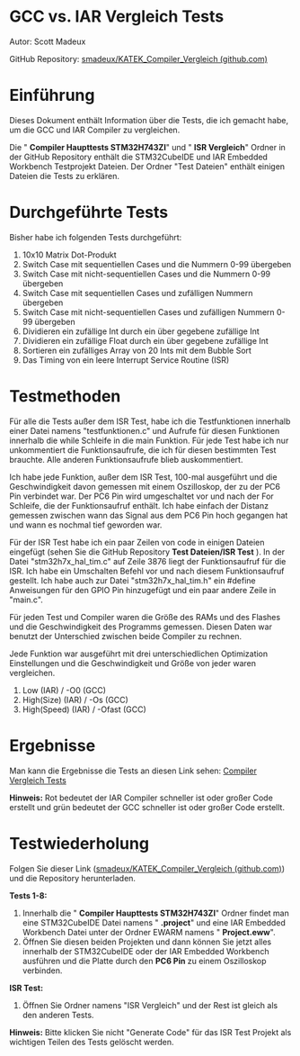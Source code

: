 #
# GCC vs. IAR Vergleich Tests

Autor: Scott Madeux

GitHub Repository: [smadeux/KATEK\_Compiler\_Vergleich (github.com)](https://github.com/smadeux/KATEK_Compiler_Vergleich)

# Einführung

Dieses Dokument enthält Information über die Tests, die ich gemacht habe, um die GCC und IAR Compiler zu vergleichen.

Die &quot; **Compiler Haupttests STM32H743ZI**&quot; und &quot; **ISR Vergleich**&quot; Ordner in der GitHub Repository enthält die STM32CubeIDE und IAR Embedded Workbench Testprojekt Dateien. Der Ordner &quot;Test Dateien&quot; enthält einigen Dateien die Tests zu erklären.

# Durchgeführte Tests

Bisher habe ich folgenden Tests durchgeführt:

1. 10x10 Matrix Dot-Produkt
2. Switch Case mit sequentiellen Cases und die Nummern 0-99 übergeben
3. Switch Case mit nicht-sequentiellen Cases und die Nummern 0-99 übergeben
4. Switch Case mit sequentiellen Cases und zufälligen Nummern übergeben
5. Switch Case mit nicht-sequentiellen Cases und zufälligen Nummern 0-99 übergeben
6. Dividieren ein zufällige Int durch ein über gegebene zufällige Int
7. Dividieren ein zufällige Float durch ein über gegebene zufällige Int
8. Sortieren ein zufälliges Array von 20 Ints mit dem Bubble Sort
9. Das Timing von ein leere Interrupt Service Routine (ISR)

# Testmethoden

Für alle die Tests außer dem ISR Test, habe ich die Testfunktionen innerhalb einer Datei namens &quot;testfunktionen.c&quot; und Aufrufe für diesen Funktionen innerhalb die while Schleife in die main Funktion. Für jede Test habe ich nur unkommentiert die Funktionsaufrufe, die ich für diesen bestimmten Test brauchte. Alle anderen Funktionsaufrufe blieb auskommentiert.

Ich habe jede Funktion, außer dem ISR Test, 100-mal ausgeführt und die Geschwindigkeit davon gemessen mit einem Oszilloskop, der zu der PC6 Pin verbindet war. Der PC6 Pin wird umgeschaltet vor und nach der For Schleife, die der Funktionsaufruf enthält. Ich habe einfach der Distanz gemessen zwischen wann das Signal aus dem PC6 Pin hoch gegangen hat und wann es nochmal tief geworden war.

Für der ISR Test habe ich ein paar Zeilen von code in einigen Dateien eingefügt (sehen Sie die GitHub Repository **Test Dateien/ISR Test** ). In der Datei &quot;stm32h7x\_hal\_tim.c&quot; auf Zeile 3876 liegt der Funktionsaufruf für die ISR. Ich habe ein Umschalten Befehl vor und nach diesem Funktionsaufruf gestellt. Ich habe auch zur Datei &quot;stm32h7x\_hal\_tim.h&quot; ein #define Anweisungen für den GPIO Pin hinzugefügt und ein paar andere Zeile in &quot;main.c&quot;.

Für jeden Test und Compiler waren die Größe des RAMs und des Flashes und die Geschwindigkeit des Programms gemessen. Diesen Daten war benutzt der Unterschied zwischen beide Compiler zu rechnen.

Jede Funktion war ausgeführt mit drei unterschiedlichen Optimization Einstellungen und die Geschwindigkeit und Größe von jeder waren vergleichen.

1. Low (IAR) / -O0 (GCC)
2. High(Size) (IAR) / -Os (GCC)
3. High(Speed) (IAR) / -Ofast (GCC)

# Ergebnisse

Man kann die Ergebnisse die Tests an diesen Link sehen: [Compiler Vergleich Tests](https://docs.google.com/spreadsheets/d/1RVlDTV-CwyqjvsGuWr_7Q_aEwlhB48mcp6GdHHg2v9w/edit?usp=sharing)

**Hinweis:** Rot bedeutet der IAR Compiler schneller ist oder großer Code erstellt und grün bedeutet der GCC schneller ist oder großer Code erstellt.

# Testwiederholung

Folgen Sie dieser Link ([smadeux/KATEK\_Compiler\_Vergleich (github.com)](https://github.com/smadeux/KATEK_Compiler_Vergleich)) und die Repository herunterladen.

**Tests 1-8:**

1. Innerhalb die &quot; **Compiler Haupttests STM32H743ZI**&quot; Ordner findet man eine STM32CubeIDE Datei namens &quot; **.project**&quot; und eine IAR Embedded Workbench Datei unter der Ordner EWARM namens &quot; **Project.eww**&quot;.
2. Öffnen Sie diesen beiden Projekten und dann können Sie jetzt alles innerhalb der STM32CubeIDE oder der IAR Embedded Workbench ausführen und die Platte durch den **PC6 Pin** zu einem Oszilloskop verbinden.

**ISR Test:**

1. Öffnen Sie Ordner namens &quot;ISR Vergleich&quot; und der Rest ist gleich als den anderen Tests.

**Hinweis:** Bitte klicken Sie nicht &quot;Generate Code&quot; für das ISR Test Projekt als wichtigen Teilen des Tests gelöscht werden.